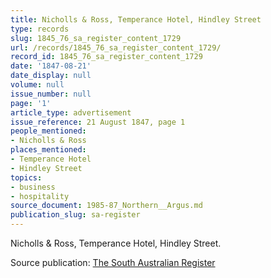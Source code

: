 ```yaml
---
title: Nicholls & Ross, Temperance Hotel, Hindley Street
type: records
slug: 1845_76_sa_register_content_1729
url: /records/1845_76_sa_register_content_1729/
record_id: 1845_76_sa_register_content_1729
date: '1847-08-21'
date_display: null
volume: null
issue_number: null
page: '1'
article_type: advertisement
issue_reference: 21 August 1847, page 1
people_mentioned:
- Nicholls & Ross
places_mentioned:
- Temperance Hotel
- Hindley Street
topics:
- business
- hospitality
source_document: 1985-87_Northern__Argus.md
publication_slug: sa-register
---
```


Nicholls & Ross, Temperance Hotel, Hindley Street.

Source publication: [The South Australian Register](/publications/sa-register/)

